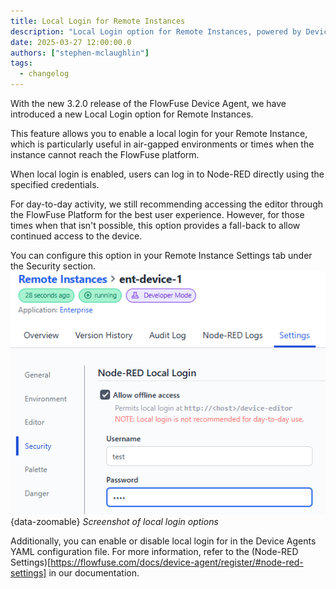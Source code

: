 ```yaml
---
title: Local Login for Remote Instances
description: "Local Login option for Remote Instances, powered by Device Agent"
date: 2025-03-27 12:00:00.0  
authors: ["stephen-mclaughlin"]
tags:
  - changelog
---
```



With the new 3.2.0 release of the FlowFuse Device Agent, we have introduced a new Local Login option for Remote Instances.

This feature allows you to enable a local login for your Remote Instance, which is particularly useful in air-gapped environments or times when the instance cannot reach the FlowFuse platform.

When local login is enabled, users can log in to Node-RED directly using the specified credentials.

For day-to-day activity, we still recommending accessing the editor through the FlowFuse Platform for the best user experience. However, for those times when that isn't possible, this option provides a fall-back to allow continued access to the device.

You can configure this option in your Remote Instance Settings tab under the Security section.
![Screenshot of local login options](./images/device-agent-local-login-settings.png){data-zoomable}
_Screenshot of local login options_

Additionally, you can enable or disable local login for in the Device Agents YAML configuration file. For more information, refer to the (Node-RED Settings)[https://flowfuse.com/docs/device-agent/register/#node-red-settings] in our documentation.